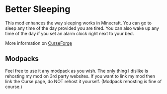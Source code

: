 # Better Sleeping #
This mod enhances the way sleeping works in Minecraft. You can go to sleep any time of the day provided you are tired.
You can also wake up any time of the day if you set an alarm clock right next to your bed.

More information on [CurseForge](http://minecraft.curseforge.com/mc-mods/227114-better-sleeping)

## Modpacks ##
Feel free to use it any modpack as you wish.
The only thing I dislike is rehosting my mod on 3rd party websites. If you want to link my mod then link the Curse page, do NOT rehost it yourself. (Modpack rehosting is fine of course.)